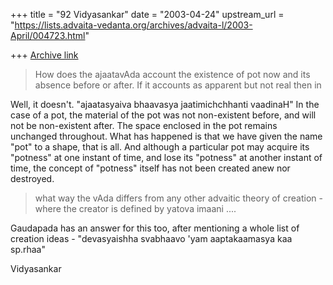 +++
title = "92 Vidyasankar"
date = "2003-04-24"
upstream_url = "https://lists.advaita-vedanta.org/archives/advaita-l/2003-April/004723.html"

+++
[Archive link](https://lists.advaita-vedanta.org/archives/advaita-l/2003-April/004723.html)

>How does the ajaatavAda  account the existence of pot  now and its
>absence before or after. If it accounts as apparent but not real then in

Well, it doesn't. "ajaatasyaiva bhaavasya jaatimichchhanti vaadinaH" In the
case of a pot, the material of the pot was not non-existent before, and will
not be non-existent after. The space enclosed in the pot remains unchanged
throughout. What has happened is that we have given the name "pot" to a
shape, that is all. And although a particular pot may acquire its "potness"
at one instant of time, and lose its "potness" at another instant of time,
the concept of "potness" itself has not been created anew nor destroyed.

>what way the vAda differs from any other advaitic theory of creation -
>where the creator is defined by yatova imaani ....

Gaudapada has an answer for this too, after mentioning a whole list of
creation ideas - "devasyaishha svabhaavo 'yam aaptakaamasya kaa sp.rhaa"

Vidyasankar

